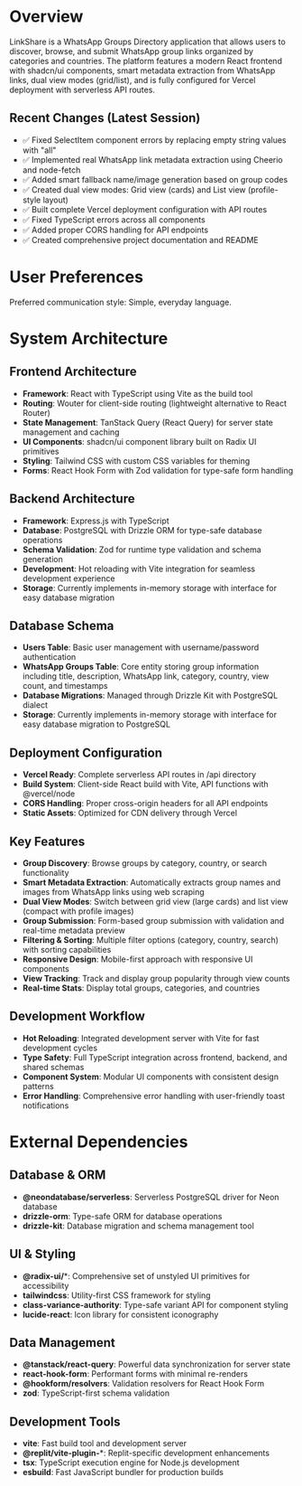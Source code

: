 # Overview

LinkShare is a WhatsApp Groups Directory application that allows users to discover, browse, and submit WhatsApp group links organized by categories and countries. The platform features a modern React frontend with shadcn/ui components, smart metadata extraction from WhatsApp links, dual view modes (grid/list), and is fully configured for Vercel deployment with serverless API routes.

## Recent Changes (Latest Session)
- ✅ Fixed SelectItem component errors by replacing empty string values with "all"
- ✅ Implemented real WhatsApp link metadata extraction using Cheerio and node-fetch
- ✅ Added smart fallback name/image generation based on group codes
- ✅ Created dual view modes: Grid view (cards) and List view (profile-style layout)
- ✅ Built complete Vercel deployment configuration with API routes
- ✅ Fixed TypeScript errors across all components
- ✅ Added proper CORS handling for API endpoints
- ✅ Created comprehensive project documentation and README

# User Preferences

Preferred communication style: Simple, everyday language.

# System Architecture

## Frontend Architecture
- **Framework**: React with TypeScript using Vite as the build tool
- **Routing**: Wouter for client-side routing (lightweight alternative to React Router)
- **State Management**: TanStack Query (React Query) for server state management and caching
- **UI Components**: shadcn/ui component library built on Radix UI primitives
- **Styling**: Tailwind CSS with custom CSS variables for theming
- **Forms**: React Hook Form with Zod validation for type-safe form handling

## Backend Architecture
- **Framework**: Express.js with TypeScript
- **Database**: PostgreSQL with Drizzle ORM for type-safe database operations
- **Schema Validation**: Zod for runtime type validation and schema generation
- **Development**: Hot reloading with Vite integration for seamless development experience
- **Storage**: Currently implements in-memory storage with interface for easy database migration

## Database Schema
- **Users Table**: Basic user management with username/password authentication
- **WhatsApp Groups Table**: Core entity storing group information including title, description, WhatsApp link, category, country, view count, and timestamps
- **Database Migrations**: Managed through Drizzle Kit with PostgreSQL dialect
- **Storage**: Currently implements in-memory storage with interface for easy database migration to PostgreSQL

## Deployment Configuration
- **Vercel Ready**: Complete serverless API routes in /api directory
- **Build System**: Client-side React build with Vite, API functions with @vercel/node
- **CORS Handling**: Proper cross-origin headers for all API endpoints
- **Static Assets**: Optimized for CDN delivery through Vercel

## Key Features
- **Group Discovery**: Browse groups by category, country, or search functionality
- **Smart Metadata Extraction**: Automatically extracts group names and images from WhatsApp links using web scraping
- **Dual View Modes**: Switch between grid view (large cards) and list view (compact with profile images)
- **Group Submission**: Form-based group submission with validation and real-time metadata preview
- **Filtering & Sorting**: Multiple filter options (category, country, search) with sorting capabilities
- **Responsive Design**: Mobile-first approach with responsive UI components
- **View Tracking**: Track and display group popularity through view counts
- **Real-time Stats**: Display total groups, categories, and countries

## Development Workflow
- **Hot Reloading**: Integrated development server with Vite for fast development cycles
- **Type Safety**: Full TypeScript integration across frontend, backend, and shared schemas
- **Component System**: Modular UI components with consistent design patterns
- **Error Handling**: Comprehensive error handling with user-friendly toast notifications

# External Dependencies

## Database & ORM
- **@neondatabase/serverless**: Serverless PostgreSQL driver for Neon database
- **drizzle-orm**: Type-safe ORM for database operations
- **drizzle-kit**: Database migration and schema management tool

## UI & Styling
- **@radix-ui/***: Comprehensive set of unstyled UI primitives for accessibility
- **tailwindcss**: Utility-first CSS framework for styling
- **class-variance-authority**: Type-safe variant API for component styling
- **lucide-react**: Icon library for consistent iconography

## Data Management
- **@tanstack/react-query**: Powerful data synchronization for server state
- **react-hook-form**: Performant forms with minimal re-renders
- **@hookform/resolvers**: Validation resolvers for React Hook Form
- **zod**: TypeScript-first schema validation

## Development Tools
- **vite**: Fast build tool and development server
- **@replit/vite-plugin-***: Replit-specific development enhancements
- **tsx**: TypeScript execution engine for Node.js development
- **esbuild**: Fast JavaScript bundler for production builds